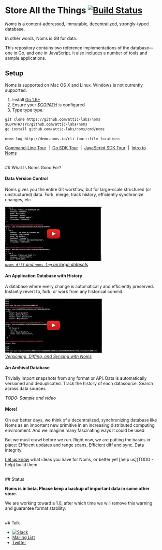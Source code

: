 # Store All the Things  [![Build Status](http://jenkins.noms.io/job/NomsServer/badge/icon)](http://jenkins.noms.io/job/NomsServer)

*Noms* is a content-addressed, immutable, decentralized, strongly-typed database.

In other words, Noms is Git for data.

This repository contains two reference implementations of the database—one in Go, and one in JavaScript. It also includes a number of tools and sample applications.


## Setup

Noms is supported on Mac OS X and Linux. Windows is not currently supported.

1. Install [Go 1.6+](https://golang.org/dl/)
2. Ensure your [$GOPATH](https://github.com/golang/go/wiki/GOPATH) is configured
3. Type type type:
```
git clone https://github.com/attic-labs/noms $GOPATH/src/github.com/attic-labs/noms
go install github.com/attic-labs/noms/cmd/noms

noms log http://demo.noms.io/cli-tour::film-locations
```
[Command-Line Tour](doc/cli-tour.md)&nbsp; | &nbsp;[Go SDK Tour](doc/go-tour.md)&nbsp; | &nbsp;[JavaScript SDK Tour](doc/js-tour.md)&nbsp; | &nbsp;[Intro to Noms](doc/intro.md)

<br/>
## What Is Noms Good For?

#### Data Version Control

Noms gives you the entire Git workflow, but for large-scale structured (or unstructured) data. Fork, merge, track history, efficiently synchronize changes, etc.

[<img src="doc/data-version-control.png" width="320" height="180">](https://www.youtube.com/watch?v=ONByMptWa2A)<br/>
*[`noms diff` and `noms log` on large datasets](https://www.youtube.com/watch?v=ONByMptWa2A)*


#### An Application Database with History

A database where every change is automatically and efficiently preserved. Instantly revert to, fork, or work from any historical commit.

[<img src="doc/versioned-database.png" width="320" height="180">](https://www.youtube.com/watch?v=JDO3z0vHEso)<br/>
*[Versioning, Diffing, and Syncing with Noms](https://www.youtube.com/watch?v=JDO3z0vHEso)*


#### An Archival Database

Trivially import snapshots from any format or API. Data is automatically versioned and deduplicated. Track the history of each datasource. Search across data sources.

*TODO: Sample and video*


#### More!

On our better days, we think of a decentralized, synchronizing database like Noms as an important new primitive in an increasing distributed computing environment. And we imagine many fascinating ways it could be used.

But we must crawl before we run. Right now, we are putting the basics in place: Efficient updates and range scans. Efficient diff and sync. Data integrity.

[Let us know](https://groups.google.com/forum/#!forum/nomsdb) what ideas you have for Noms, or better yet [help us](TODO - help) build them.

<br>
## Status

**Noms is in beta. Please keep a backup of important data in some other store.**

We are working toward a 1.0, after which time we will remove this warning and guarantee format stability.

<br>
## Talk

- [![Slack](http://slack.noms.io/badge.svg)](http://slack.noms.io)
- [Mailing List](https://groups.google.com/forum/#!forum/nomsdb)
- [Twitter](https://twitter.com/nomsdb)
